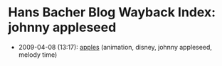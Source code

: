 # Hans Bacher Blog Wayback Index: johnny appleseed

* 2009-04-08 (13:17): [apples](https://web.archive.org/web/https://one1more2time3.wordpress.com/2009/04/08/apples/) (animation, disney, johnny appleseed, melody time)